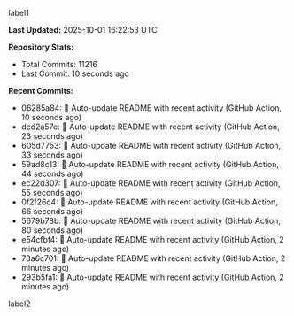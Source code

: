 
label1 
<!-- ACTIVITY_START -->
**Last Updated:** 2025-10-01 16:22:53 UTC

**Repository Stats:**
- Total Commits: 11216
- Last Commit: 10 seconds ago

**Recent Commits:**
- 06285a84: 🤖 Auto-update README with recent activity (GitHub Action, 10 seconds ago)
- dcd2a57e: 🤖 Auto-update README with recent activity (GitHub Action, 23 seconds ago)
- 605d7753: 🤖 Auto-update README with recent activity (GitHub Action, 33 seconds ago)
- 59ad8c13: 🤖 Auto-update README with recent activity (GitHub Action, 44 seconds ago)
- ec22d307: 🤖 Auto-update README with recent activity (GitHub Action, 55 seconds ago)
- 0f2f26c4: 🤖 Auto-update README with recent activity (GitHub Action, 66 seconds ago)
- 5679b78b: 🤖 Auto-update README with recent activity (GitHub Action, 80 seconds ago)
- e54cfbf4: 🤖 Auto-update README with recent activity (GitHub Action, 2 minutes ago)
- 73a6c701: 🤖 Auto-update README with recent activity (GitHub Action, 2 minutes ago)
- 293b5fa1: 🤖 Auto-update README with recent activity (GitHub Action, 2 minutes ago)
<!-- ACTIVITY_END -->

label2
